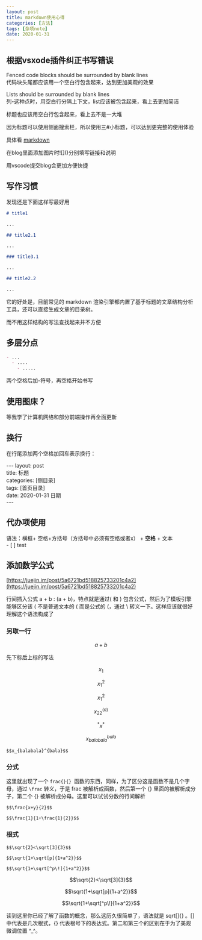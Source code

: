 ```yaml
---
layout: post
title: markdown使用心得
categories: [方法]
tags: [杂项note]
date: 2020-01-31
---
```


## 根据vsxode插件纠正书写错误  

Fenced code blocks should be surrounded by blank lines  
代码块头尾都应该用一个空白行包含起来，达到更加美观的效果

Lists should be surrounded by blank lines  
列\-这种点时，用空白行分隔上下文，list应该被包含起来，看上去更加简洁

标题也应该用空白行包含起来，看上去不是一大堆

因为标题可以使用侧面搜索栏，所以使用三\#小标题，可以达到更完整的使用体验

具体看
[markdown](https://www.jianshu.com/p/1e402922ee32)

在blog里面添加图片时\!\[\]\(\)分别填写链接和说明

用vscode提交blog会更加方便快捷
## 写作习惯

发现还是下面这样写最好用
```markdown
# title1

...

## title2.1

...

### title3.1

...

## title2.2

...

```

它的好处是，目前常见的 markdown 渲染引擎都内置了基于标题的文章结构分析工具，还可以直接生成文章的目录树。

而不用这样结构的写法查找起来并不方便

## 多层分点

```markdown
- ...
  - ....
    - .....
```

两个空格后加\-符号，再空格开始书写

## 使用图床？

等我学了计算机网络和部分前端操作再全面更新

## 换行

在行尾添加两个空格加回车表示换行：

\-\-\-
layout: post  
title: 标题  
categories: \[侧目录\]  
tags: \[首页目录\]  
date: 2020-01-31 日期    
\-\-\-


## 代办项使用

语法：横框+ 空格+方括号（方括号中必须有空格或者x） + **空格** + 文本  
\- \[ \] test

## 添加数学公式

[https://juejin.im/post/5a6721bd518825733201c4a2](https://juejin.im/post/5a6721bd518825733201c4a2)

行间插入公式 a + b : \(a + b\)，特点就是通过( 和 ) 包含公式，然后为了模板引擎能够区分该 ( 不是普通文本的 ( 而是公式的 (，通过 \\ 转义一下。这样应该就很好理解这个语法构成了  

### 另取一行

$$a + b$$


先下标后上标的写法

$$x_1$$

$$x_1^2$$

$$x^2_1$$

$$x_{22}^{(n)}$$

$${}^*x^*$$

$$x_{balabala}^{bala}$$

```$$x_{balabala}^{bala}$$```

### 分式

这里就出现了一个 ```frac{}{} ```函数的东西，同样，为了区分这是函数不是几个字母，通过 ```\frac``` 转义，于是 frac 被解析成函数，然后第一个 {} 里面的被解析成分子，第二个 {} 被解析成分母。这里可以试试分数的行间解析

```
$$\frac{x+y}{2}$$

$$\frac{1}{1+\frac{1}{2}}$$
```

### 根式
```
$$\sqrt{2}<\sqrt[3]{3}$$

$$\sqrt{1+\sqrt[p]{1+a^2}}$$

$$\sqrt{1+\sqrt[^p\!]{1+a^2}}$$
```
$$\sqrt{2}<\sqrt[3]{3}$$

$$\sqrt{1+\sqrt[p]{1+a^2}}$$

$$\sqrt{1+\sqrt[^p\!]{1+a^2}}$$

读到这里你已经了解了函数的概念，那么这历久很简单了，语法就是 sqrt[]{} 。[] 中代表是几次根式，{} 代表根号下的表达式。第二和第三个的区别在于为了美观微调位置 ^_^。

